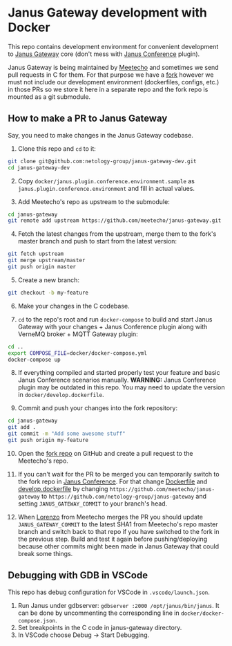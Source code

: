 # Janus Gateway development with Docker

This repo contains development environment for convenient development to [Janus Gateway](https://github.com/meetecho/janus-gateway) core (don't mess with [Janus Conference](https://github.com/netology-group/janus-conference) plugin).

Janus Gateway is being maintained by [Meetecho](https://github.com/meetecho) and sometimes we send pull requests in C for them. For that purpose we have a [fork](https://github.com/netology-group/janus-gateway) however we must not include our development environment (dockerfiles, configs, etc.) in those PRs so we store it here in a separate repo and the fork repo is mounted as a git submodule.

## How to make a PR to Janus Gateway

Say, you need to make changes in the Janus Gateway codebase.

1. Clone this repo and `cd` to it:

```bash
git clone git@github.com:netology-group/janus-gateway-dev.git
cd janus-gateway-dev
```

2. Copy `docker/janus.plugin.conference.environment.sample` as `janus.plugin.conference.environment` and fill in actual values.

3. Add Meetecho's repo as upstream to the submodule:

```bash
cd janus-gateway
git remote add upstream https://github.com/meetecho/janus-gateway.git
```

4. Fetch the latest changes from the upstream, merge them to the fork's master branch and push to start from the latest version:

```bash
git fetch upstream
git merge upstream/master
git push origin master
```

5. Create a new branch:

```bash
git checkout -b my-feature
```

6. Make your changes in the C codebase.

7. `cd` to the repo's root and run `docker-compose` to build and start Janus Gateway with your changes + Janus Conference plugin along with VerneMQ broker + MQTT Gateway plugin:

```bash
cd ..
export COMPOSE_FILE=docker/docker-compose.yml
docker-compose up
```

8. If everything compiled and started properly test your feature and basic Janus Conference scenarios manually.
**WARNING:** Janus Conference plugin may be outdated in this repo. You may need to update the version in `docker/develop.dockerfile`.

9. Commit and push your changes into the fork repository:

```bash
cd janus-gateway
git add .
git commit -m "Add some awesome stuff"
git push origin my-feature
```

10. Open the [fork repo](https://github.com/netology-group/janus-gateway) on GitHub and create a pull request to the Meetecho's repo.

11. If you can't wait for the PR to be merged you can temporarily switch to the fork repo in [Janus Conference](https://github.com/netology-group/janus-conference). For that change [Dockerfile](https://github.com/netology-group/janus-conference/blob/master/docker/Dockerfile) and [develop.dockerfile](https://github.com/netology-group/janus-conference/blob/master/docker/develop.dockerfile) by changing `https://github.com/meetecho/janus-gateway` to `https://github.com/netology-group/janus-gateway` and setting `JANUS_GATEWAY_COMMIT` to your branch's head.

12. When [Lorenzo](https://github.com/lminiero) from Meetecho merges the PR you should update `JANUS_GATEWAY_COMMIT` to the latest SHA1 from Meetecho's repo master branch and switch back to that repo if you have switched to the fork in the previous step. Build and test it again before pushing/deploying because other commits might been made in Janus Gateway that could break some things.

## Debugging with GDB in VSCode

This repo has debug configuration for VSCode in `.vscode/launch.json`.

1. Run Janus under gdbserver: `gdbserver :2000 /opt/janus/bin/janus`. It can be done by uncommenting the corresponding line in `docker/docker-compose.json`.
2. Set breakpoints in the C code in janus-gateway directory.
3. In VSCode choose Debug -> Start Debugging.
